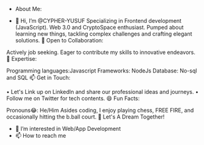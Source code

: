 - About Me:

- 👋 Hi, I’m @CYPHER-YUSUF
Specializing in Frontend development (JavaScript).
Web 3.0 and CryptoSpace enthusiast.
Pumped about learning new things, tackling complex challenges and crafting elegant solutions.
👯 Open to Collaboration:

Actively job seeking.
Eager to contribute my skills to innovative endeavors.
💬 Expertise:

Programming languages:Javascript
Frameworks:  NodeJs
Database: No-sql and SQL
📫 Get in Touch:

• Let's Link up on LinkedIn and share our professional ideas and journeys.
• Follow me on Twitter for tech contents.
😄 Fun Facts:

Pronouns😂: He/Him
Asides coding, I enjoy playing chess, FREE FIRE, and occasionally hitting the b.ball court.
🚀 Let's A Dream Together!
- 👀 I’m interested in Web/App Development 
- 📫 How to reach me 

<!---
CYPHER-YUSUF/CYPHER-YUSUF is a ✨ special ✨ repository because its `README.md` (this file) appears on your GitHub profile.
You can click the Preview link to take a look at your changes.
--->
